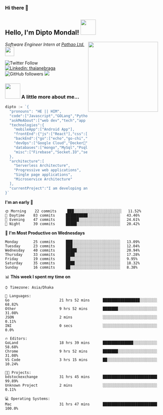 ### Hi there 👋

<!--
**diptomondal007/diptomondal007** is a ✨ _special_ ✨ repository because its `README.md` (this file) appears on your GitHub profile.

Here are some ideas to get you started:

- 🔭 I’m currently working on ...
- 🌱 I’m currently learning ...
- 👯 I’m looking to collaborate on ...
- 🤔 I’m looking for help with ...
- 💬 Ask me about ...
- 📫 How to reach me: ...
- 😄 Pronouns: ...
- ⚡ Fun fact: ...
-->

<h2>Hello, I'm Dipto Mondal! <img src="https://media.giphy.com/media/12oufCB0MyZ1Go/giphy.gif" width="50"></h2>
<img align='right' src="https://media.giphy.com/media/M9gbBd9nbDrOTu1Mqx/giphy.gif" width="230">
<p><em>Software Engineer Intern at <a href="https://pathao.com/?lang=en">Pathao Ltd.</a><img src="https://media.giphy.com/media/WUlplcMpOCEmTGBtBW/giphy.gif" width="30"> 
</em></p>

![Twitter Follow](https://img.shields.io/twitter/follow/Dipto_Mondal007?label=Follow)
[![Linkedin: thaianebraga](https://img.shields.io/badge/-dipto-blue?style=flat-square&logo=Linkedin&logoColor=white&link=https://www.linkedin.com/in/dipto-mondal-807003181/)](https://www.linkedin.com/in/dipto-mondal-807003181/)
![GitHub followers](https://img.shields.io/github/followers/diptomondal007?label=Follow&style=social)
![](https://visitor-badge.glitch.me/badge?page_id=https://github.com/diptomondal007)

### <img src="https://media.giphy.com/media/VgCDAzcKvsR6OM0uWg/giphy.gif" width="50"> A little more about me...  

```go
dipto := `{
  "pronouns": "HE || HIM",
  "code":["Javascript","GOLang","Python","Java","C", "C++"],
  "askMeAbout":["web dev","tech","app dev","movies", "AI", "ML"],
  "technologies":{
    "mobileApp":["Android App"],
    "frontEnd":{"js":["React"],"css":["materialize","bulma","bootstrap"]},
    "backEnd":{"go":["echo","go-chi","fast-http"],"python":["flask", "django"]},
    "devOps":["Google Cloud","Docker🐳","Kubernetes","Nginx"],
    "databases":["mongo","MySql","Psql"],
    "misc":["Firebase","Socket.IO","selenium","open-cv", "Web Socket", "WebRtc]
  },
  "architecture":[
    "Serverless Architecture",
    "Progressive web applications",
    "Single page applications",
    "Microservice Architecture"
  ],
  "currentProject":"I am developing an share market api and an app",
}`
```

<!--START_SECTION:waka-->
**I'm an early 🐤** 

```text
🌞 Morning    22 commits     ███░░░░░░░░░░░░░░░░░░░░░░   11.52% 
🌆 Daytime    83 commits     ██████████░░░░░░░░░░░░░░░   43.46% 
🌃 Evening    47 commits     ██████░░░░░░░░░░░░░░░░░░░   24.61% 
🌙 Night      39 commits     █████░░░░░░░░░░░░░░░░░░░░   20.42%

```
📅 **I'm Most Productive on Wednesdays** 

```text
Monday       25 commits     ███░░░░░░░░░░░░░░░░░░░░░░   13.09% 
Tuesday      23 commits     ███░░░░░░░░░░░░░░░░░░░░░░   12.04% 
Wednesday    40 commits     █████░░░░░░░░░░░░░░░░░░░░   20.94% 
Thursday     33 commits     ████░░░░░░░░░░░░░░░░░░░░░   17.28% 
Friday       19 commits     ██░░░░░░░░░░░░░░░░░░░░░░░   9.95% 
Saturday     35 commits     ████░░░░░░░░░░░░░░░░░░░░░   18.32% 
Sunday       16 commits     ██░░░░░░░░░░░░░░░░░░░░░░░   8.38%

```


📊 **This week I spent my time on** 

```text
⌚︎ Timezone: Asia/Dhaka

💬 Languages: 
Go                       21 hrs 52 mins      █████████████████░░░░░░░░   68.82% 
Other                    9 hrs 52 mins       ███████░░░░░░░░░░░░░░░░░░   31.08% 
JSON                     2 mins              ░░░░░░░░░░░░░░░░░░░░░░░░░   0.11% 
INI                      0 secs              ░░░░░░░░░░░░░░░░░░░░░░░░░   0.0%

🔥 Editors: 
GoLand                   18 hrs 39 mins      ██████████████░░░░░░░░░░░   58.68% 
Chrome                   9 hrs 52 mins       ███████░░░░░░░░░░░░░░░░░░   31.08% 
VS Code                  3 hrs 15 mins       ██░░░░░░░░░░░░░░░░░░░░░░░   10.24%

🐱‍💻 Projects: 
bdstockexchange          31 hrs 45 mins      █████████████████████████   99.89% 
Unknown Project          2 mins              ░░░░░░░░░░░░░░░░░░░░░░░░░   0.11%

💻 Operating Systems: 
Mac                      31 hrs 47 mins      █████████████████████████   100.0%

```


<!--END_SECTION:waka-->
